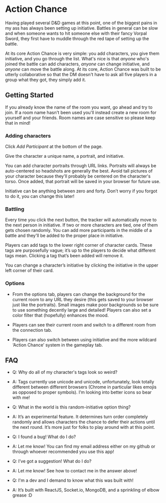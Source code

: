 # Action Chance

Having played several D&D games at this point, one of the biggest pains in my ass has always been setting up initiative. Battles in general can be slow and when someone wants to hit someone else with their fancy Vorpal Sword, they first have to muddle through the red tape of setting up the battle.

At its core Action Chance is very simple: you add characters, you give them initiative, and you go through the list. What's nice is that *anyone* who's joined the battle can add characters, *anyone* can change initiative, and *anyone* can move the battle along. At its core, Action Chance was built to be utterly collaborative so that the DM doesn't have to ask all five players in a group what they got, they simply add it.

## Getting Started

If you already know the name of the room you want, go ahead and try to join. If a room name hasn't been used you'll instead create a new room for yourself and your friends. Room names are case sensitive so please keep that in mind!

### Adding characters

Click *Add Participant* at the bottom of the page.

Give the character a unique name, a portrait, and initiative.

You can add character portraits through URL links. Portraits will always be auto-centered so headshots are generally the best. Avoid tall pictures of your character because they'll probably be centered on the character's torso. Once added, that portrait will be saved in your browser for future use.

Initiative can be anything between zero and forty. Don’t worry if you forgot to do it, you can change this later!

### Battling

Every time you click the next button, the tracker will automatically move to the next person in initiative. If two or more characters are tied, one of them gets chosen randomly. You can add more participants in the middle of a battle and they'll be added to the proper place in initiative.

Players can add tags to the lower right corner of character cards. These tags are purposefully vague; it’s up to the players to decide what different tags mean. Clicking a tag that’s been added will remove it.

You can change a character’s initiative by clicking the initiative in the upper left corner of their card.

### Options

- From the options tab, players can change the background for the current room to any URL they desire (this gets saved to your browser just like the portraits). Small images make poor backgrounds so be sure to use something decently large and detailed! Players can also set a color filter that (hopefully) enhances the mood.

- Players can see their current room and switch to a different room from the connection tab.

- Players can also switch between using initiative and the more wildcard ‘Action Chance’ system in the gameplay tab.

## FAQ

- Q: Why do all of my character's tags look so weird?
- A: Tags currently use unicode and unicode, unfortunately, look totally different between different browsers (Chrome in particular likes emojis as opposed to proper symbols). I’m looking into better icons so bear with me!


- Q: What in the world is this random-initiative option thing?
- A: It’s an experimental feature. It determines turn order completely randomly and allows characters the chance to defer their actions until the next round. It’s more just for folks to play around with at this point.


- Q: I found a bug! What do I do?
- A: Let me know! You can find my email address either on my github or through whoever recommended you use this app!


- Q: I’ve got a suggestion! What do I do?
- A: Let me know! See how to contact me in the answer above!


- Q: I'm a dev and I demand to know what this was built with!
- A: It’s built with ReactJS, Socket.io, MongoDB, and a sprinkling of elbow grease :D
